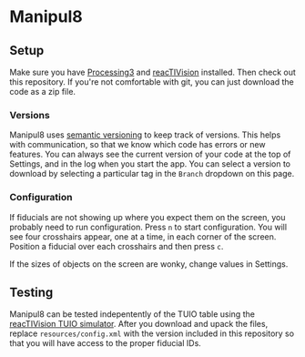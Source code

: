 # Manipul8


## Setup

Make sure you have [Processing3][processing] and [reacTIVision][rv] installed. Then check out this repository.
If you're not comfortable with git, you can just download the code as a zip file. 

### Versions
Manipul8 uses [semantic versioning][semver] to keep track of versions. This helps with communication, 
so that we know which code has errors or new features. You can always see the current version of your 
code at the top of Settings, and in the log when you start the app. You can select a version to download 
by selecting a particular tag in the `Branch` dropdown on this page. 

### Configuration
If fiducials are not showing up where you expect them on the screen, you probably need to run configuration.
Press `n` to start configuration. You will see four crosshairs appear, one at a time, in each corner of the screen.
Position a fiducial over each crosshairs and then press `c`. 

If the sizes of objects on the screen are wonky, change values in Settings. 

## Testing 

Manipul8 can be tested indepentently of the TUIO table using the [reacTIVision TUIO simulator][rv]. 
After you download and upack the files, replace `resources/config.xml` with the version included in this repository so 
that you will have access to the proper fiducial IDs. 

[processing]: https://processing.org/
[semver]: https://semver.org/
[rv]: http://reactivision.sourceforge.net/
